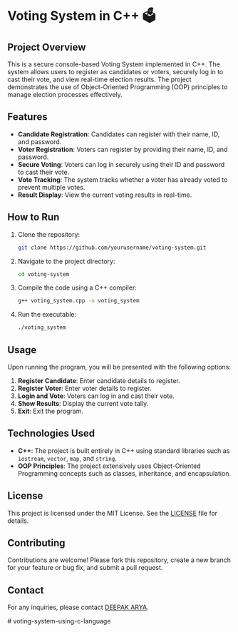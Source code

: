 # Voting System in C++ 🗳️

## Project Overview
This is a secure console-based Voting System implemented in C++. The system allows users to register as candidates or voters, securely log in to cast their vote, and view real-time election results. The project demonstrates the use of Object-Oriented Programming (OOP) principles to manage election processes effectively.

## Features
- **Candidate Registration**: Candidates can register with their name, ID, and password.
- **Voter Registration**: Voters can register by providing their name, ID, and password.
- **Secure Voting**: Voters can log in securely using their ID and password to cast their vote.
- **Vote Tracking**: The system tracks whether a voter has already voted to prevent multiple votes.
- **Result Display**: View the current voting results in real-time.

## How to Run
1. Clone the repository:
    ```bash
    git clone https://github.com/yourusername/voting-system.git
    ```
2. Navigate to the project directory:
    ```bash
    cd voting-system
    ```
3. Compile the code using a C++ compiler:
    ```bash
    g++ voting_system.cpp -o voting_system
    ```
4. Run the executable:
    ```bash
    ./voting_system
    ```

## Usage
Upon running the program, you will be presented with the following options:

1. **Register Candidate**: Enter candidate details to register.
2. **Register Voter**: Enter voter details to register.
3. **Login and Vote**: Voters can log in and cast their vote.
4. **Show Results**: Display the current vote tally.
5. **Exit**: Exit the program.

## Technologies Used
- **C++**: The project is built entirely in C++ using standard libraries such as `iostream`, `vector`, `map`, and `string`.
- **OOP Principles**: The project extensively uses Object-Oriented Programming concepts such as classes, inheritance, and encapsulation.

## License
This project is licensed under the MIT License. See the [LICENSE](LICENSE) file for details.

## Contributing
Contributions are welcome! Please fork this repository, create a new branch for your feature or bug fix, and submit a pull request.

## Contact
For any inquiries, please contact [DEEPAK ARYA](mailto:learningwithiq@gmail.com).

#   v o t i n g - s y s t e m - u s i n g - c - l a n g u a g e  
 